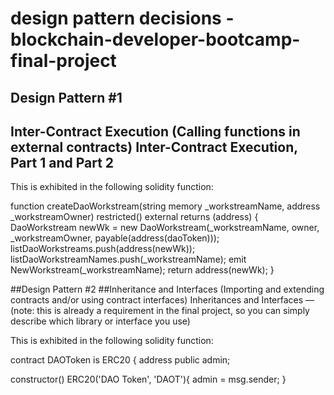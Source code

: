 # design pattern decisions - blockchain-developer-bootcamp-final-project

## Design Pattern #1
## Inter-Contract Execution (Calling functions in external contracts) Inter-Contract Execution, Part 1 and Part 2

This is exhibited in the following solidity function:

function createDaoWorkstream(string memory _workstreamName, address _workstreamOwner) restricted() external returns (address) {
    DaoWorkstream newWk = new DaoWorkstream(_workstreamName, owner, _workstreamOwner, payable(address(daoToken)));
    listDaoWorkstreams.push(address(newWk));
    listDaoWorkstreamNames.push(_workstreamName);
    emit NewWorkstream(_workstreamName);
    return address(newWk);
}


##Design Pattern #2
##Inheritance and Interfaces (Importing and extending contracts and/or using contract interfaces) Inheritances and Interfaces — (note: this is already a requirement in the final project, so you can simply describe which library or interface you use)

This is exhibited in the following solidity function:

contract DAOToken is ERC20 {
  address public admin;

  constructor() ERC20('DAO Token', 'DAOT'){
    admin = msg.sender;
  }
